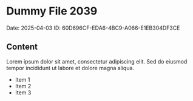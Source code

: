 # Dummy File 2039

Date: 2025-04-03
ID: 60D696CF-EDA6-4BC9-A066-E1EB304DF3CE

## Content

Lorem ipsum dolor sit amet, consectetur adipiscing elit.
Sed do eiusmod tempor incididunt ut labore et dolore magna aliqua.

* Item 1
* Item 2
* Item 3
